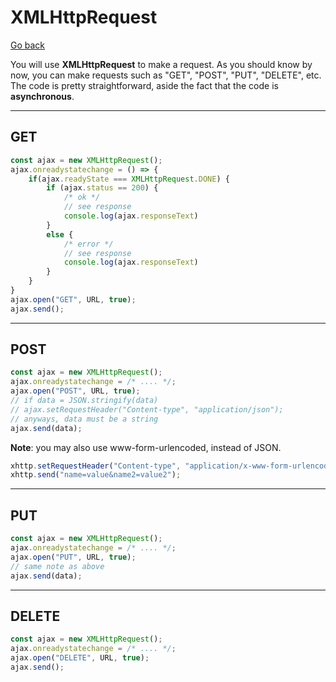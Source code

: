 # XMLHttpRequest

[Go back](../index.md#rest-api)

You will use **XMLHttpRequest** to make a request. As you should know by now, you can make requests such as "GET", "POST", "PUT", "DELETE", etc. The code is pretty straightforward, aside the fact that the code is **asynchronous**.

<hr class="sl">

## GET

```js
const ajax = new XMLHttpRequest();
ajax.onreadystatechange = () => {
    if(ajax.readyState === XMLHttpRequest.DONE) {
        if (ajax.status == 200) { 
            /* ok */
            // see response
            console.log(ajax.responseText)
        }
        else { 
            /* error */
            // see response
            console.log(ajax.responseText)
        }
    }
}
ajax.open("GET", URL, true);
ajax.send();
```

<hr class="sr">

## POST

```js
const ajax = new XMLHttpRequest();
ajax.onreadystatechange = /* .... */;
ajax.open("POST", URL, true);
// if data = JSON.stringify(data)
// ajax.setRequestHeader("Content-type", "application/json");
// anyways, data must be a string
ajax.send(data);
```

**Note**: you may also use www-form-urlencoded, instead of JSON.

```js
xhttp.setRequestHeader("Content-type", "application/x-www-form-urlencoded");
xhttp.send("name=value&name2=value2");
```

<hr class="sl">

## PUT

```js
const ajax = new XMLHttpRequest();
ajax.onreadystatechange = /* .... */;
ajax.open("PUT", URL, true);
// same note as above
ajax.send(data);
```

<hr class="sr">

## DELETE

```js
const ajax = new XMLHttpRequest();
ajax.onreadystatechange = /* .... */;
ajax.open("DELETE", URL, true);
ajax.send();
```